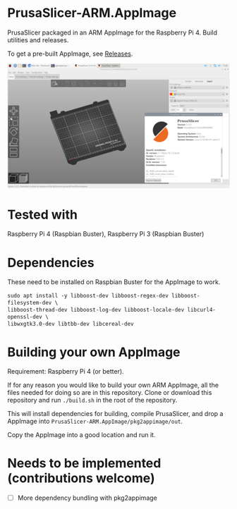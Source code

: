 # PrusaSlicer-ARM.AppImage

PrusaSlicer packaged in an ARM AppImage for the Raspberry Pi 4. Build utilities and releases.

To get a pre-built AppImage, see [Releases](https://github.com/davidk/PrusaSlicer-ARM.AppImage/releases).

![Screenshot showing PrusaSlicer running on a Pi with system details](prusaslicer-on-pi.png)

# Tested with

Raspberry Pi 4 (Raspbian Buster), Raspberry Pi 3 (Raspbian Buster)

# Dependencies 

These need to be installed on Raspbian Buster for the AppImage to work.

    sudo apt install -y libboost-dev libboost-regex-dev libboost-filesystem-dev \
    libboost-thread-dev libboost-log-dev libboost-locale-dev libcurl4-openssl-dev \
    libwxgtk3.0-dev libtbb-dev libcereal-dev
    
# Building your own AppImage

Requirement: Raspberry Pi 4 (or better).

If for any reason you would like to build your own ARM AppImage, all the files needed for doing so are in this repository. Clone or download this repository and run `./build.sh` in the root of the repository. 

This will install dependencies for building, compile PrusaSlicer, and drop a AppImage into `PrusaSlicer-ARM.AppImage/pkg2appimage/out`.

Copy the AppImage into a good location and run it.

# Needs to be implemented (contributions welcome)

- [ ] More dependency bundling with pkg2appimage

